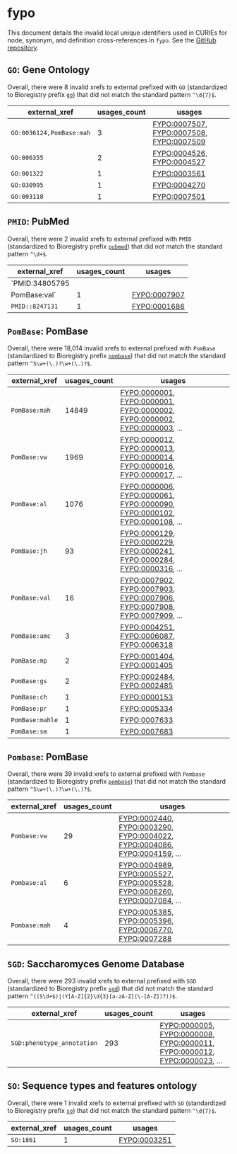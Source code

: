 # fypo

This document details the invalid local unique identifiers used in CURIEs
for node, synonym, and definition cross-references in `fypo`. See the [GitHub repository](https://github.com/pombase/fypo).


## `GO`: Gene Ontology

Overall, there were 8 invalid
xrefs to external prefixed with `GO` (standardized to Bioregistry
prefix [`go`](https://bioregistry.io/go)) that
did not match the standard pattern `^\d{7}$`.

| external_xref            |   usages_count | usages                                                                                                                                                        |
|--------------------------|----------------|---------------------------------------------------------------------------------------------------------------------------------------------------------------|
| `GO:0036124,PomBase:mah` |              3 | [FYPO:0007507](https://bioregistry.io/FYPO:0007507), [FYPO:0007508](https://bioregistry.io/FYPO:0007508), [FYPO:0007509](https://bioregistry.io/FYPO:0007509) |
| `GO:006355`              |              2 | [FYPO:0004526](https://bioregistry.io/FYPO:0004526), [FYPO:0004527](https://bioregistry.io/FYPO:0004527)                                                      |
| `GO:001322`              |              1 | [FYPO:0003561](https://bioregistry.io/FYPO:0003561)                                                                                                           |
| `GO:030995`              |              1 | [FYPO:0004270](https://bioregistry.io/FYPO:0004270)                                                                                                           |
| `GO:003118`              |              1 | [FYPO:0007501](https://bioregistry.io/FYPO:0007501)                                                                                                           |

## `PMID`: PubMed

Overall, there were 2 invalid
xrefs to external prefixed with `PMID` (standardized to Bioregistry
prefix [`pubmed`](https://bioregistry.io/pubmed)) that
did not match the standard pattern `^\d+$`.

| external_xref   |   usages_count | usages                                              |
|-----------------|----------------|-----------------------------------------------------|
| `PMID:34805795
PomBase:val`                 |              1 | [FYPO:0007907](https://bioregistry.io/FYPO:0007907) |
| `PMID::8247131` |              1 | [FYPO:0001686](https://bioregistry.io/FYPO:0001686) |

## `PomBase`: PomBase

Overall, there were 18,014 invalid
xrefs to external prefixed with `PomBase` (standardized to Bioregistry
prefix [`pombase`](https://bioregistry.io/pombase)) that
did not match the standard pattern `^S\w+(\.)?\w+(\.)?$`.

| external_xref   |   usages_count | usages                                                                                                                                                                                                                                                                       |
|-----------------|----------------|------------------------------------------------------------------------------------------------------------------------------------------------------------------------------------------------------------------------------------------------------------------------------|
| `PomBase:mah`   |          14849 | [FYPO:0000001](https://bioregistry.io/FYPO:0000001), [FYPO:0000001](https://bioregistry.io/FYPO:0000001), [FYPO:0000002](https://bioregistry.io/FYPO:0000002), [FYPO:0000002](https://bioregistry.io/FYPO:0000002), [FYPO:0000003](https://bioregistry.io/FYPO:0000003), ... |
| `PomBase:vw`    |           1969 | [FYPO:0000012](https://bioregistry.io/FYPO:0000012), [FYPO:0000013](https://bioregistry.io/FYPO:0000013), [FYPO:0000014](https://bioregistry.io/FYPO:0000014), [FYPO:0000016](https://bioregistry.io/FYPO:0000016), [FYPO:0000017](https://bioregistry.io/FYPO:0000017), ... |
| `PomBase:al`    |           1076 | [FYPO:0000006](https://bioregistry.io/FYPO:0000006), [FYPO:0000061](https://bioregistry.io/FYPO:0000061), [FYPO:0000090](https://bioregistry.io/FYPO:0000090), [FYPO:0000102](https://bioregistry.io/FYPO:0000102), [FYPO:0000108](https://bioregistry.io/FYPO:0000108), ... |
| `PomBase:jh`    |             93 | [FYPO:0000129](https://bioregistry.io/FYPO:0000129), [FYPO:0000229](https://bioregistry.io/FYPO:0000229), [FYPO:0000241](https://bioregistry.io/FYPO:0000241), [FYPO:0000284](https://bioregistry.io/FYPO:0000284), [FYPO:0000316](https://bioregistry.io/FYPO:0000316), ... |
| `PomBase:val`   |             16 | [FYPO:0007902](https://bioregistry.io/FYPO:0007902), [FYPO:0007903](https://bioregistry.io/FYPO:0007903), [FYPO:0007906](https://bioregistry.io/FYPO:0007906), [FYPO:0007908](https://bioregistry.io/FYPO:0007908), [FYPO:0007909](https://bioregistry.io/FYPO:0007909), ... |
| `PomBase:amc`   |              3 | [FYPO:0004251](https://bioregistry.io/FYPO:0004251), [FYPO:0006087](https://bioregistry.io/FYPO:0006087), [FYPO:0006318](https://bioregistry.io/FYPO:0006318)                                                                                                                |
| `PomBase:mp`    |              2 | [FYPO:0001404](https://bioregistry.io/FYPO:0001404), [FYPO:0001405](https://bioregistry.io/FYPO:0001405)                                                                                                                                                                     |
| `PomBase:gs`    |              2 | [FYPO:0002484](https://bioregistry.io/FYPO:0002484), [FYPO:0002485](https://bioregistry.io/FYPO:0002485)                                                                                                                                                                     |
| `PomBase:ch`    |              1 | [FYPO:0000153](https://bioregistry.io/FYPO:0000153)                                                                                                                                                                                                                          |
| `PomBase:pr`    |              1 | [FYPO:0005334](https://bioregistry.io/FYPO:0005334)                                                                                                                                                                                                                          |
| `PomBase:mahle` |              1 | [FYPO:0007633](https://bioregistry.io/FYPO:0007633)                                                                                                                                                                                                                          |
| `PomBase:sm`    |              1 | [FYPO:0007683](https://bioregistry.io/FYPO:0007683)                                                                                                                                                                                                                          |

## `Pombase`: PomBase

Overall, there were 39 invalid
xrefs to external prefixed with `Pombase` (standardized to Bioregistry
prefix [`pombase`](https://bioregistry.io/pombase)) that
did not match the standard pattern `^S\w+(\.)?\w+(\.)?$`.

| external_xref   |   usages_count | usages                                                                                                                                                                                                                                                                       |
|-----------------|----------------|------------------------------------------------------------------------------------------------------------------------------------------------------------------------------------------------------------------------------------------------------------------------------|
| `Pombase:vw`    |             29 | [FYPO:0002440](https://bioregistry.io/FYPO:0002440), [FYPO:0003290](https://bioregistry.io/FYPO:0003290), [FYPO:0004022](https://bioregistry.io/FYPO:0004022), [FYPO:0004086](https://bioregistry.io/FYPO:0004086), [FYPO:0004159](https://bioregistry.io/FYPO:0004159), ... |
| `Pombase:al`    |              6 | [FYPO:0004989](https://bioregistry.io/FYPO:0004989), [FYPO:0005527](https://bioregistry.io/FYPO:0005527), [FYPO:0005528](https://bioregistry.io/FYPO:0005528), [FYPO:0006260](https://bioregistry.io/FYPO:0006260), [FYPO:0007084](https://bioregistry.io/FYPO:0007084), ... |
| `Pombase:mah`   |              4 | [FYPO:0005385](https://bioregistry.io/FYPO:0005385), [FYPO:0005396](https://bioregistry.io/FYPO:0005396), [FYPO:0006770](https://bioregistry.io/FYPO:0006770), [FYPO:0007288](https://bioregistry.io/FYPO:0007288)                                                           |

## `SGD`: Saccharomyces Genome Database

Overall, there were 293 invalid
xrefs to external prefixed with `SGD` (standardized to Bioregistry
prefix [`sgd`](https://bioregistry.io/sgd)) that
did not match the standard pattern `^((S\d+$)|(Y[A-Z]{2}\d{3}[a-zA-Z](\-[A-Z])?))$`.

| external_xref              |   usages_count | usages                                                                                                                                                                                                                                                                       |
|----------------------------|----------------|------------------------------------------------------------------------------------------------------------------------------------------------------------------------------------------------------------------------------------------------------------------------------|
| `SGD:phenotype_annotation` |            293 | [FYPO:0000005](https://bioregistry.io/FYPO:0000005), [FYPO:0000008](https://bioregistry.io/FYPO:0000008), [FYPO:0000011](https://bioregistry.io/FYPO:0000011), [FYPO:0000012](https://bioregistry.io/FYPO:0000012), [FYPO:0000023](https://bioregistry.io/FYPO:0000023), ... |

## `SO`: Sequence types and features ontology

Overall, there were 1 invalid
xrefs to external prefixed with `SO` (standardized to Bioregistry
prefix [`so`](https://bioregistry.io/so)) that
did not match the standard pattern `^\d{7}$`.

| external_xref   |   usages_count | usages                                              |
|-----------------|----------------|-----------------------------------------------------|
| `SO:1861`       |              1 | [FYPO:0003251](https://bioregistry.io/FYPO:0003251) |

